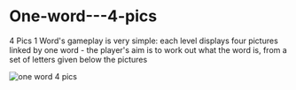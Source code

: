 # One-word---4-pics
4 Pics 1 Word's gameplay is very simple: each level displays four pictures linked by one word - the player's aim is to work out what the word is, from a set of letters given below the pictures

![one word 4 pics](https://cloud.githubusercontent.com/assets/23393351/20204754/0f73a8ca-a798-11e6-92ec-90b555ab68e0.png)
